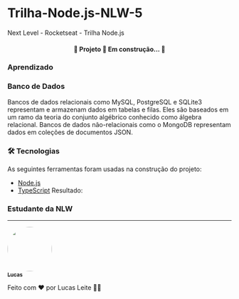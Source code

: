 # Trilha-Node.js-NLW-5
Next Level - Rocketseat - Trilha Node.js

<h4 align="center"> 
	🚧  Projeto  🚀 Em construção...  🚧
</h4>

### Aprendizado

<h3> Banco de Dados</h3>
Bancos de dados relacionais como MySQL, PostgreSQL e SQLite3 representam e armazenam dados em tabelas e filas. Eles são baseados em um ramo da teoria do conjunto algébrico conhecido como álgebra relacional. Bancos de dados não-relacionais como o MongoDB representam dados em coleções de documentos JSON.

### 🛠 Tecnologias

As seguintes ferramentas foram usadas na construção do projeto:

- [Node.js](https://nodejs.org/en/)
- [TypeScript](https://www.typescriptlang.org/)
Resultado:


### Estudante da NLW
---

<a href="#">
 <img style="border-radius: 50%;" src="https://avatars.githubusercontent.com/u/70826073?v=4" width="100px;" alt=""/>
 <br />
 <sub><b>Lucas</b></sub></a>


Feito com ❤️ por Lucas Leite 👋🏽 
